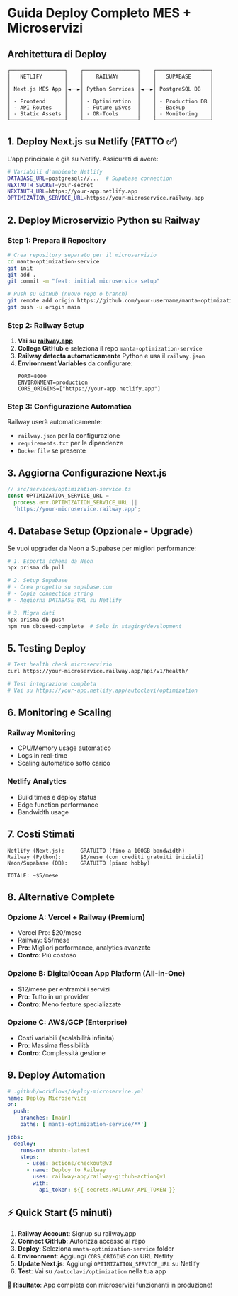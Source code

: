# Guida Deploy Completo MES + Microservizi

## Architettura di Deploy

```
┌─────────────────┐    ┌─────────────────┐    ┌─────────────────┐
│   NETLIFY       │    │    RAILWAY      │    │   SUPABASE      │
│                 │    │                 │    │                 │
│ Next.js MES App │◄──►│ Python Services │◄──►│ PostgreSQL DB   │
│                 │    │                 │    │                 │
│ - Frontend      │    │ - Optimization  │    │ - Production DB │
│ - API Routes    │    │ - Future μSvcs  │    │ - Backup        │
│ - Static Assets │    │ - OR-Tools      │    │ - Monitoring    │
└─────────────────┘    └─────────────────┘    └─────────────────┘
```

## 1. Deploy Next.js su Netlify (FATTO ✅)

L'app principale è già su Netlify. Assicurati di avere:

```bash
# Variabili d'ambiente Netlify
DATABASE_URL=postgresql://...  # Supabase connection
NEXTAUTH_SECRET=your-secret
NEXTAUTH_URL=https://your-app.netlify.app
OPTIMIZATION_SERVICE_URL=https://your-microservice.railway.app
```

## 2. Deploy Microservizio Python su Railway

### Step 1: Prepara il Repository

```bash
# Crea repository separato per il microservizio
cd manta-optimization-service
git init
git add .
git commit -m "feat: initial microservice setup"

# Push su GitHub (nuovo repo o branch)
git remote add origin https://github.com/your-username/manta-optimization-service
git push -u origin main
```

### Step 2: Railway Setup

1. **Vai su [railway.app](https://railway.app)**
2. **Collega GitHub** e seleziona il repo `manta-optimization-service`
3. **Railway detecta automaticamente** Python e usa il `railway.json`
4. **Environment Variables** da configurare:
   ```
   PORT=8000
   ENVIRONMENT=production
   CORS_ORIGINS=["https://your-app.netlify.app"]
   ```

### Step 3: Configurazione Automatica

Railway userà automaticamente:
- `railway.json` per la configurazione
- `requirements.txt` per le dipendenze
- `Dockerfile` se presente

## 3. Aggiorna Configurazione Next.js

```typescript
// src/services/optimization-service.ts
const OPTIMIZATION_SERVICE_URL = 
  process.env.OPTIMIZATION_SERVICE_URL || 
  'https://your-microservice.railway.app';
```

## 4. Database Setup (Opzionale - Upgrade)

Se vuoi upgrader da Neon a Supabase per migliori performance:

```bash
# 1. Esporta schema da Neon
npx prisma db pull

# 2. Setup Supabase
# - Crea progetto su supabase.com
# - Copia connection string
# - Aggiorna DATABASE_URL su Netlify

# 3. Migra dati
npx prisma db push
npm run db:seed-complete  # Solo in staging/development
```

## 5. Testing Deploy

```bash
# Test health check microservizio
curl https://your-microservice.railway.app/api/v1/health/

# Test integrazione completa
# Vai su https://your-app.netlify.app/autoclavi/optimization
```

## 6. Monitoring e Scaling

### Railway Monitoring
- CPU/Memory usage automatico
- Logs in real-time
- Scaling automatico sotto carico

### Netlify Analytics
- Build times e deploy status
- Edge function performance
- Bandwidth usage

## 7. Costi Stimati

```
Netlify (Next.js):     GRATUITO (fino a 100GB bandwidth)
Railway (Python):      $5/mese (con crediti gratuiti iniziali)
Neon/Supabase (DB):    GRATUITO (piano hobby)
                       
TOTALE: ~$5/mese
```

## 8. Alternative Complete

### Opzione A: Vercel + Railway (Premium)
- Vercel Pro: $20/mese
- Railway: $5/mese
- **Pro**: Migliori performance, analytics avanzate
- **Contro**: Più costoso

### Opzione B: DigitalOcean App Platform (All-in-One)
- $12/mese per entrambi i servizi
- **Pro**: Tutto in un provider
- **Contro**: Meno feature specializzate

### Opzione C: AWS/GCP (Enterprise)
- Costi variabili (scalabilità infinita)
- **Pro**: Massima flessibilità
- **Contro**: Complessità gestione

## 9. Deploy Automation

```yaml
# .github/workflows/deploy-microservice.yml
name: Deploy Microservice
on:
  push:
    branches: [main]
    paths: ['manta-optimization-service/**']

jobs:
  deploy:
    runs-on: ubuntu-latest
    steps:
      - uses: actions/checkout@v3
      - name: Deploy to Railway
        uses: railway-app/railway-github-action@v1
        with:
          api_token: ${{ secrets.RAILWAY_API_TOKEN }}
```

## ⚡ Quick Start (5 minuti)

1. **Railway Account**: Signup su railway.app
2. **Connect GitHub**: Autorizza accesso al repo
3. **Deploy**: Seleziona `manta-optimization-service` folder
4. **Environment**: Aggiungi `CORS_ORIGINS` con URL Netlify
5. **Update Next.js**: Aggiungi `OPTIMIZATION_SERVICE_URL` su Netlify
6. **Test**: Vai su `/autoclavi/optimization` nella tua app

🎯 **Risultato**: App completa con microservizi funzionanti in produzione!